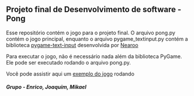 ## Projeto final de Desenvolvimento de software - Pong

Esse repositório contém o jogo para o projeto final. O arquivo pong.py contém o jogo principal, enquanto o arquivo pygame_textinput.py contém a biblioteca [pygame-text-input](https://github.com/Nearoo/pygame-text-input/) desenvolvida por [Nearoo](https://github.com/Nearoo)

Para executar o jogo, não é necessário nada além da biblioteca PyGame. Ele pode ser executado rodando o arquivo pong.py.

Você pode assistir aqui um [exemplo do jogo](https://drive.google.com/drive/u/0/folders/1wSvncyWBj6t8tmlHHXNHaKblxXX0mzF3) rodando


##### Grupo - Enrico, Joaquim, Mikael